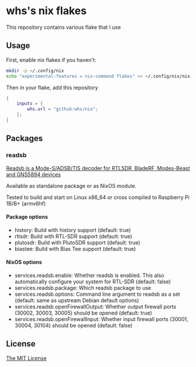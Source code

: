 # whs's nix flakes
This repository contains various flake that I use

## Usage

First, enable nix flakes if you haven't:

```sh
mkdir -p ~/.config/nix
echo "experimental-features = nix-command flakes" >> ~/.config/nix/nix.conf
```

Then in your flake, add this repository

```nix
{
	inputs = {
		whs.url = "github:whs/nix";
	};
}
```

## Packages
### readsb
[Readsb is a Mode-S/ADSB/TIS decoder for RTLSDR, BladeRF, Modes-Beast and GNS5894 devices](https://github.com/wiedehopf/readsb)

Available as standalone package or as NixOS module.

Tested to build and start on Linux x86_64 or cross compiled to Raspberry Pi 1B/B+ (armv6hf)

#### Package options

* history: Build with history support (default: true)
* rtlsdr: Build with RTL-SDR support (default: true)
* plutosdr: Build with PlutoSDR support (default: true)
* biastee: Build with Bias Tee support (default: true)

#### NixOS options

* services.readsb.enable: Whether readsb is enabled. This also automatically configure your system for RTL-SDR (default: false)
* services.readsb.package: Which readsb package to use
* services.readsb.options: Command line argument to readsb as a set (default: same as upstream Debian default options)
* services.readsb.openFirewallOutput: Whether output firewall ports (30002, 30003, 30005) should be opened (default: true)
* services.readsb.openFirewallInput: Whether input firewall ports (30001, 30004, 30104) should be opened (default: false)

## License
[The MIT License](LICENSE)
